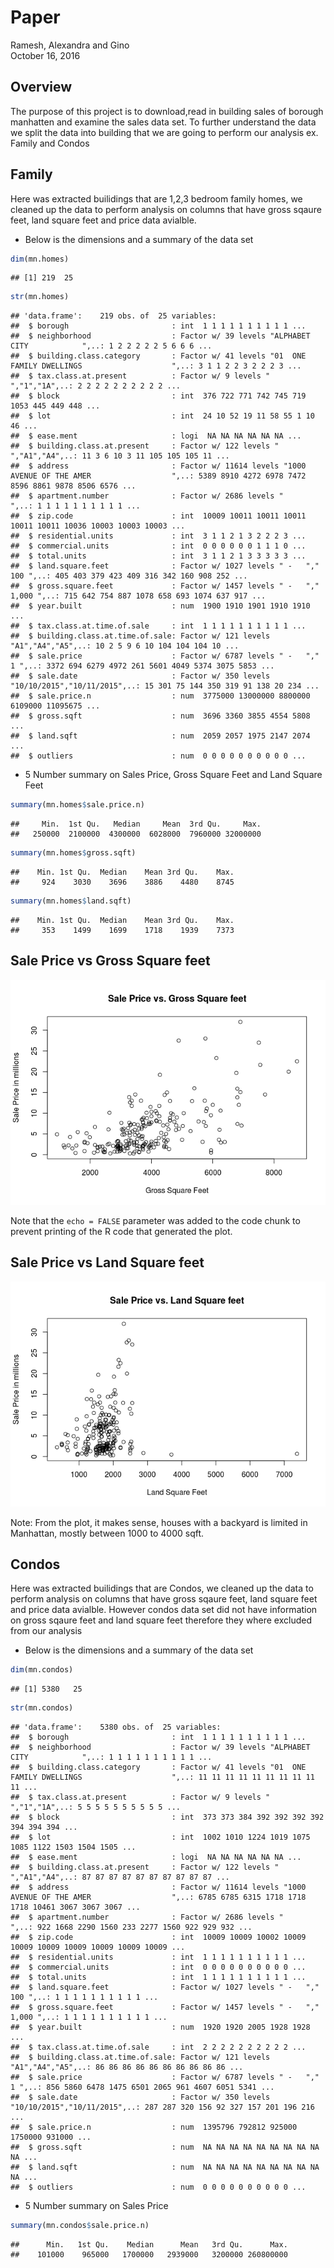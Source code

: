 # Paper
Ramesh, Alexandra and Gino  
October 16, 2016  





## Overview

The purpose of this project is to download,read in building sales of borough manhatten and examine the sales data set. To further understand the data we split the data into building that we are going to perform our analysis ex. Family and Condos   

## Family   

Here was extracted builidings that are 1,2,3 bedroom family homes, we cleaned up the data to perform analysis on columns that have gross sqaure feet, land square feet and price data avialble.

* Below is the dimensions and a summary of the data set


```r
dim(mn.homes)
```

```
## [1] 219  25
```

```r
str(mn.homes)
```

```
## 'data.frame':	219 obs. of  25 variables:
##  $ borough                       : int  1 1 1 1 1 1 1 1 1 1 ...
##  $ neighborhood                  : Factor w/ 39 levels "ALPHABET CITY            ",..: 1 2 2 2 2 2 5 6 6 6 ...
##  $ building.class.category       : Factor w/ 41 levels "01  ONE FAMILY DWELLINGS                    ",..: 3 1 1 2 2 3 2 2 2 3 ...
##  $ tax.class.at.present          : Factor w/ 9 levels "  ","1","1A",..: 2 2 2 2 2 2 2 2 2 2 ...
##  $ block                         : int  376 722 771 742 745 719 1053 445 449 448 ...
##  $ lot                           : int  24 10 52 19 11 58 55 1 10 46 ...
##  $ ease.ment                     : logi  NA NA NA NA NA NA ...
##  $ building.class.at.present     : Factor w/ 122 levels "  ","A1","A4",..: 11 3 6 10 3 11 105 105 105 11 ...
##  $ address                       : Factor w/ 11614 levels "1000 AVENUE OF THE AMER                  ",..: 5389 8910 4272 6978 7472 8596 8861 9878 8506 6576 ...
##  $ apartment.number              : Factor w/ 2686 levels "            ",..: 1 1 1 1 1 1 1 1 1 1 ...
##  $ zip.code                      : int  10009 10011 10011 10011 10011 10011 10036 10003 10003 10003 ...
##  $ residential.units             : int  3 1 1 2 1 3 2 2 2 3 ...
##  $ commercial.units              : int  0 0 0 0 0 0 1 1 1 0 ...
##  $ total.units                   : int  3 1 1 2 1 3 3 3 3 3 ...
##  $ land.square.feet              : Factor w/ 1027 levels " -   "," 100 ",..: 405 403 379 423 409 316 342 160 908 252 ...
##  $ gross.square.feet             : Factor w/ 1457 levels " -   "," 1,000 ",..: 715 642 754 887 1078 658 693 1074 637 917 ...
##  $ year.built                    : num  1900 1910 1901 1910 1910 ...
##  $ tax.class.at.time.of.sale     : int  1 1 1 1 1 1 1 1 1 1 ...
##  $ building.class.at.time.of.sale: Factor w/ 121 levels "A1","A4","A5",..: 10 2 5 9 6 10 104 104 104 10 ...
##  $ sale.price                    : Factor w/ 6787 levels " -   "," 1 ",..: 3372 694 6279 4972 261 5601 4049 5374 3075 5853 ...
##  $ sale.date                     : Factor w/ 350 levels "10/10/2015","10/11/2015",..: 15 301 75 144 350 319 91 138 20 234 ...
##  $ sale.price.n                  : num  3775000 13000000 8800000 6109000 11095675 ...
##  $ gross.sqft                    : num  3696 3360 3855 4554 5808 ...
##  $ land.sqft                     : num  2059 2057 1975 2147 2074 ...
##  $ outliers                      : num  0 0 0 0 0 0 0 0 0 0 ...
```

* 5 Number summary on Sales Price, Gross Square Feet and Land Square Feet

```r
summary(mn.homes$sale.price.n)
```

```
##     Min.  1st Qu.   Median     Mean  3rd Qu.     Max. 
##   250000  2100000  4300000  6028000  7960000 32000000
```

```r
summary(mn.homes$gross.sqft)
```

```
##    Min. 1st Qu.  Median    Mean 3rd Qu.    Max. 
##     924    3030    3696    3886    4480    8745
```

```r
summary(mn.homes$land.sqft)
```

```
##    Min. 1st Qu.  Median    Mean 3rd Qu.    Max. 
##     353    1499    1699    1718    1939    7373
```

## Sale Price vs Gross Square feet 


![](Paper_files/figure-html/salesvsgross-1.png)<!-- -->

Note that the `echo = FALSE` parameter was added to the code chunk to prevent printing of the R code that generated the plot.


## Sale Price vs Land Square feet 


![](Paper_files/figure-html/salesvsland-1.png)<!-- -->

Note: From the plot, it makes sense, houses with a backyard is limited in Manhattan, mostly between 1000 to 4000 sqft.

## Condos  

Here was extracted builidings that are Condos, we cleaned up the data to perform analysis on columns that have gross sqaure feet, land square feet and price data avialble. However condos data set did not have information on gross sqaure feet and land square feet therefore they where excluded from our analysis

* Below is the dimensions and a summary of the data set


```r
dim(mn.condos)
```

```
## [1] 5380   25
```

```r
str(mn.condos)
```

```
## 'data.frame':	5380 obs. of  25 variables:
##  $ borough                       : int  1 1 1 1 1 1 1 1 1 1 ...
##  $ neighborhood                  : Factor w/ 39 levels "ALPHABET CITY            ",..: 1 1 1 1 1 1 1 1 1 1 ...
##  $ building.class.category       : Factor w/ 41 levels "01  ONE FAMILY DWELLINGS                    ",..: 11 11 11 11 11 11 11 11 11 11 ...
##  $ tax.class.at.present          : Factor w/ 9 levels "  ","1","1A",..: 5 5 5 5 5 5 5 5 5 5 ...
##  $ block                         : int  373 373 384 392 392 392 392 394 394 394 ...
##  $ lot                           : int  1002 1010 1224 1019 1075 1085 1122 1503 1504 1505 ...
##  $ ease.ment                     : logi  NA NA NA NA NA NA ...
##  $ building.class.at.present     : Factor w/ 122 levels "  ","A1","A4",..: 87 87 87 87 87 87 87 87 87 87 ...
##  $ address                       : Factor w/ 11614 levels "1000 AVENUE OF THE AMER                  ",..: 6785 6785 6315 1718 1718 1718 10461 3067 3067 3067 ...
##  $ apartment.number              : Factor w/ 2686 levels "            ",..: 922 1668 2290 1560 233 2277 1560 922 929 932 ...
##  $ zip.code                      : int  10009 10009 10002 10009 10009 10009 10009 10009 10009 10009 ...
##  $ residential.units             : int  1 1 1 1 1 1 1 1 1 1 ...
##  $ commercial.units              : int  0 0 0 0 0 0 0 0 0 0 ...
##  $ total.units                   : int  1 1 1 1 1 1 1 1 1 1 ...
##  $ land.square.feet              : Factor w/ 1027 levels " -   "," 100 ",..: 1 1 1 1 1 1 1 1 1 1 ...
##  $ gross.square.feet             : Factor w/ 1457 levels " -   "," 1,000 ",..: 1 1 1 1 1 1 1 1 1 1 ...
##  $ year.built                    : num  1920 1920 2005 1928 1928 ...
##  $ tax.class.at.time.of.sale     : int  2 2 2 2 2 2 2 2 2 2 ...
##  $ building.class.at.time.of.sale: Factor w/ 121 levels "A1","A4","A5",..: 86 86 86 86 86 86 86 86 86 86 ...
##  $ sale.price                    : Factor w/ 6787 levels " -   "," 1 ",..: 856 5860 6478 1475 6501 2065 961 4607 6051 5341 ...
##  $ sale.date                     : Factor w/ 350 levels "10/10/2015","10/11/2015",..: 287 287 320 156 92 327 157 201 196 216 ...
##  $ sale.price.n                  : num  1395796 792812 925000 1750000 931000 ...
##  $ gross.sqft                    : num  NA NA NA NA NA NA NA NA NA NA ...
##  $ land.sqft                     : num  NA NA NA NA NA NA NA NA NA NA ...
##  $ outliers                      : num  0 0 0 0 0 0 0 0 0 0 ...
```

* 5 Number summary on Sales Price

```r
summary(mn.condos$sale.price.n)
```

```
##      Min.   1st Qu.    Median      Mean   3rd Qu.      Max. 
##    101000    965000   1700000   2939000   3200000 260800000
```

